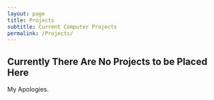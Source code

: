 ```yaml
---
layout: page
title: Projects
subtitle: Current Computer Projects
permalink: /Projects/
---
```



## Currently There Are No Projects to be Placed Here

My Apologies. 

